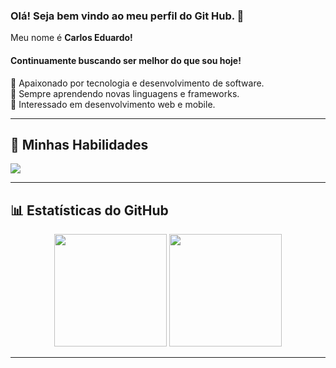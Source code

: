 ### Olá! Seja bem vindo ao meu perfil do Git Hub. 👋
<p> Meu nome é <strong>Carlos Eduardo!</strong></p>

<h4>Continuamente buscando ser melhor do que sou hoje!</h4> 

 
🔹 Apaixonado por tecnologia e desenvolvimento de software.  
🔹 Sempre aprendendo novas linguagens e frameworks.  
🔹 Interessado em desenvolvimento web e mobile.  

---

## 🚀 Minhas Habilidades  

<p align="left">
  <a href="https://skillicons.dev">
    <img src="https://skillicons.dev/icons?i=html,css,bootstrap,js,cpp,java,php,kotlin,react,typescript" />
  </a>
</p>

---

## 📊 Estatísticas do GitHub  

<div align="center">
  <img height="180em" src="https://github-readme-stats.vercel.app/api?username=CarlosEduFF&theme=radical&show_icons=true&hide_border=false&count_private=true"/>
  <img height="180em" src="https://github-readme-stats.vercel.app/api/top-langs/?username=CarlosEduFF&theme=radical&layout=compact&show_icons=true&hide_border=false"/>
</div>

---
